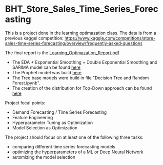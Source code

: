 # BHT_Store_Sales_Time_Series_Forecasting

This is a project done in the learning optimazation class.
The data is from a previous kaggel competition: https://www.kaggle.com/competitions/store-sales-time-series-forecasting/overview/frequently-asked-questions

The final report is the [Learning_Optimazation_Report.pdf](./Learning_Optimazation_Report.pdf)

* The EDA + Exponential Smoothing + Double Exponential Smoothing and SARIMA model can be found [here](./EDA_and_preprocessing.ipynb)
* The Prophet model was build [here](./prophet.ipynb)
* The Tree base models were build in file "Decision Tree and Random Forest.ipynb".
* The creation of the distribution for Top-Down approach can be found [here](./testing.ipynb)

Project focal points:

* Demand Forecasting / Time Series Forecasting
* Feature Engineering
* Hyperparameter Tuning as Optimization
* Model Selection as Optimization

The project should focus on at least one of the following three tasks: 
* comparing different time series forecasting models
* optimizing the hyperparameters of a ML or Deep Neural Network
* automizing the model selection
